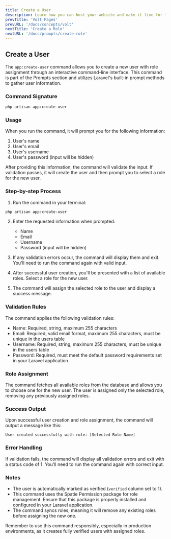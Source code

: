 ```yaml
---
title: Create a User
description: Learn how you can host your website and make it live for the world to see.
prevTitle: 'Volt Pages'
prevURL: '/docs/concepts/volt' 
nextTitle: 'Create a Role'
nextURL: '/docs/prompts/create-role' 
---
```


## Create a User

The `app:create-user` command allows you to create a new user with role assignment through an interactive command-line interface. This command is part of the Prompts section and utilizes Laravel's built-in prompt methods to gather user information.

### Command Signature

<include src="docs/filename-top.html"></include><include src="docs/file-buttons.html" file="none"></include>

```bash
php artisan app:create-user
```
</div>

### Usage

When you run the command, it will prompt you for the following information:

1. User's name
2. User's email
3. User's username
4. User's password (input will be hidden)

After providing this information, the command will validate the input. If validation passes, it will create the user and then prompt you to select a role for the new user.

### Step-by-step Process

1. Run the command in your terminal:

<include src="docs/filename-top.html"></include><include src="docs/file-buttons.html" file="none"></include>

```bash
php artisan app:create-user
```
</div>

2. Enter the requested information when prompted:
   - Name
   - Email
   - Username
   - Password (input will be hidden)

3. If any validation errors occur, the command will display them and exit. You'll need to run the command again with valid input.

4. After successful user creation, you'll be presented with a list of available roles. Select a role for the new user.

5. The command will assign the selected role to the user and display a success message.

### Validation Rules

The command applies the following validation rules:

- Name: Required, string, maximum 255 characters
- Email: Required, valid email format, maximum 255 characters, must be unique in the users table
- Username: Required, string, maximum 255 characters, must be unique in the users table
- Password: Required, must meet the default password requirements set in your Laravel application

### Role Assignment

The command fetches all available roles from the database and allows you to choose one for the new user. The user is assigned only the selected role, removing any previously assigned roles.

### Success Output

Upon successful user creation and role assignment, the command will output a message like this:

<include src="docs/filename-top.html"></include><include src="docs/file-buttons.html" file="none"></include>

```shell
User created successfully with role: [Selected Role Name]
```
</div>

### Error Handling

If validation fails, the command will display all validation errors and exit with a status code of 1. You'll need to run the command again with correct input.

### Notes

- The user is automatically marked as verified (`verified` column set to 1).
- This command uses the Spatie Permission package for role management. Ensure that this package is properly installed and configured in your Laravel application.
- The command syncs roles, meaning it will remove any existing roles before assigning the new one.

Remember to use this command responsibly, especially in production environments, as it creates fully verified users with assigned roles.